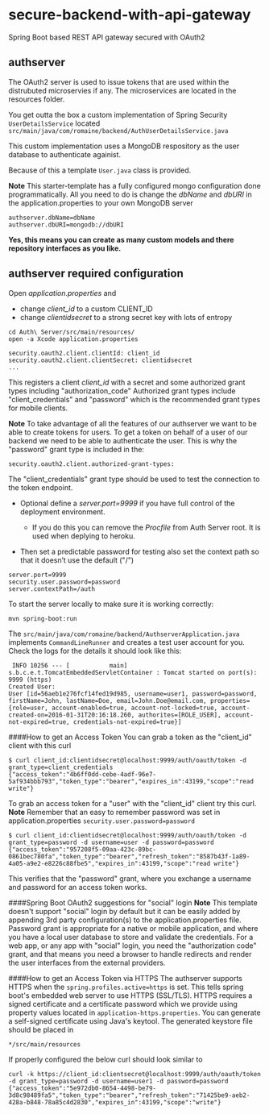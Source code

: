 # secure-backend-with-api-gateway
Spring Boot based REST API gateway secured with OAuth2 

## authserver

The OAuth2 server is used to issue tokens that are used within the distrubuted microservies if any.
The microservices are located in the resources folder.

You get outta the box a custom implementation of Spring Security ```UserDetailsService``` 
located ```src/main/java/com/romaine/backend/AuthUserDetailsService.java```

This custom implementation uses a MongoDB respository as the user database to authenticate againist. 

Because of this a template ```User.java``` class is provided.

**Note** This starter-template has a fully configured mongo configuration done programmatically.
All you need to do is change the *dbName* and *dbURI* in the application.properties to your own MongoDB server
```
authserver.dbName=dbName
authserver.dbURI=mongodb://dbURI
```
**Yes, this means you can create as many custom models and there repository interfaces as you like.**

## authserver required configuration

Open *application.properties* and
- change *client_id* to a custom CLIENT_ID
- change *clientidsecret* to a strong secret key with lots of entropy

```
cd Auth\ Server/src/main/resources/
open -a Xcode application.properties

security.oauth2.client.clientId: client_id
security.oauth2.client.clientSecret: clientidsecret
...
```

This registers a client *client_id* with a secret and some authorized grant types including "authorization_code"
Authorized grant types include "client_credentials" and "password" which is the recommended grant types for mobile clients. 

**Note**
To take advantage of all the features of our authserver we want to be able to create tokens for users. To get a token on behalf of a user of our backend we need to be able to authenticate the user. 
This is why the "password" grant type is included in the:
```
security.oauth2.client.authorized-grant-types:
```
The "client_credentials" grant type should be used to test the connection to the token endpoint.

- Optional define a *server.port=9999* if you have full control of the deployment environment.
  - If you do this you can remove the *Procfile* from Auth Server root. It is used when deplying to heroku.

- Then set a predictable password for testing also set the context path so that it doesn’t use the default ("/") 

```
server.port=9999
security.user.password=password
server.contextPath=/auth
```

To start the server locally to make sure it is working correctly:

```
mvn spring-boot:run
```

The ```src/main/java/com/romaine/backend/AuthserverApplication.java``` implements ```CommandLineRunner``` and creates a test user account for you. Check the logs for the details it should look like this:

```
 INFO 10256 --- [           main] s.b.c.e.t.TomcatEmbeddedServletContainer : Tomcat started on port(s): 9999 (https)
Created User:
User [id=56aeb1e276fcf14fed19d985, username=user1, password=password, firstName=John, lastName=Doe, email=John.Doe@email.com, properties={role=user, account-enabled=true, account-not-locked=true, account-created-on=2016-01-31T20:16:18.260, authorites=[ROLE_USER], account-not-expired=true, credentials-not-expired=true}]
```

####How to get an Access Token
You can grab a token as the "client_id" client with this curl
```
$ curl client_id:clientidsecret@localhost:9999/auth/oauth/token -d grant_type=client_credentials
{"access_token":"4b6ff0dd-cebe-4adf-96e7-5af934bbb793","token_type":"bearer","expires_in":43199,"scope":"read write"}
```
To grab an access token for a "user" with the "client_id" client try this curl. 
**Note** Remember that an easy to remember password was set in application.properties ``` security.user.password=password ```
```
$ curl client_id:clientidsecret@localhost:9999/auth/oauth/token -d grant_type=password -d username=user -d password=password
{"access_token":"957208f5-09aa-423c-89bc-0861bec780fa","token_type":"bearer","refresh_token":"8587b43f-1a89-4a05-a9e2-e8226c88fbe5","expires_in":43199,"scope":"read write"}
```
This verifies that the "password" grant, where you exchange a username and password for an access token works.

####Spring Boot OAuth2 suggestions for "social" login
**Note** This template doesn't support "social" login by default but it can be easily added by appending 3rd party configuration(s) to the application.properties file.
Password grant is appropriate for a native or mobile application, and where you have a local user database to store and validate the credentials. For a web app, or any app with "social" login, you need the "authorization code" grant, and that means you need a browser to handle redirects and render the user interfaces from the external providers.

####How to get an Access Token via HTTPS
The authserver supports HTTPS when the ```spring.profiles.active=https``` is set. This tells spring boot's embedded web server to use HTTPS (SSL/TLS).
HTTPS requires a signed certificate and a certificate password which we provide using property values located in ```application-https.properties```.
You can generate a self-signed certificate using Java's keytool.
The generated keystore file should be placed in
```
*/src/main/resources
```
If properly configured the below curl should look similar to
```
curl -k https://client_id:clientsecret@localhost:9999/auth/oauth/token -d grant_type=password -d username=user1 -d password=password
{"access_token":"5e972db0-8654-4498-be79-3d8c98489fa5","token_type":"bearer","refresh_token":"71425be9-aeb2-428a-b848-78a85c4d2830","expires_in":43199,"scope":"write"}
```
